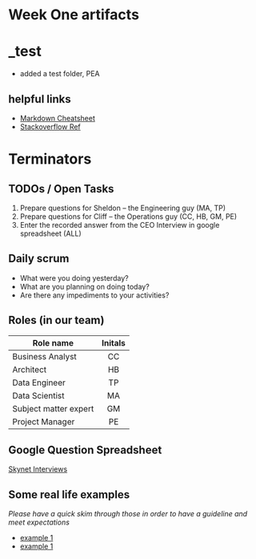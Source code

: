 # Week One artifacts

_test
======
* added a test folder, PEA

## helpful links
 * [Markdown Cheatsheet](https://github.com/adam-p/markdown-here/wiki/Markdown-Cheatsheet)
 * [Stackoverflow Ref](http://stackoverflow.com/questions/17857283/permission-denied-error-on-github-push)

Terminators
============

## __TODOs__ / Open Tasks
1. Prepare questions for Sheldon – the Engineering guy (MA, TP)
2. Prepare questions for Cliff – the Operations guy (CC, HB, GM, PE)
3. Enter the recorded answer from the CEO Interview in google spreadsheet (ALL)

##  Daily scrum
 - What were you doing yesterday?
 - What are you planning on doing today?
 - Are there any impediments to your activities?

## Roles (in our team)
| Role name        | Initals           | 
| ------------- |:-------------:| 
| Business Analyst    | CC |
| Architect    | HB      |
| Data Engineer     | TP      |
| Data Scientist     | MA      |
| Subject matter expert     | GM      |
| Project Manager  | PE      |


## Google Question Spreadsheet
[Skynet Interviews](https://docs.google.com/a/thinkbiganalytics.com/spreadsheets/d/1Qaf_r5bqMU1RWSJW-OgEASKSAw5x_APal9by8ebisUw/edit?usp=sharing)

## Some real life examples 
*Please have a quick skim through those in order to have a guideline and meet expectations*
 * [example 1](https://thinkbiganalytics.box.com/s/ko9atg7ykmp39vht7c9251hcizlsqzv4)
 * [example 1](https://thinkbiganalytics.box.com/s/9r9fpa3r3uucxvp9yktfp2kdpf2jjoy7)
